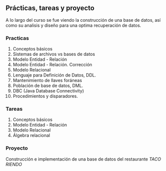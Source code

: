## Prácticas, tareas y proyecto

A lo largo del curso se fue viendo la construcción de una base de datos, así como su analisis y diseño para una optima recuperación de datos.

### Practicas
1. Conceptos básicos
2. Sistemas de archivos vs bases de datos
3. Modelo Entidad - Relación
4. Modelo Entidad - Relación. Corrección
5. Modelo Relacional
6. Lenguaje para Definición de Datos, DDL.
7. Mantenimiento de llaves foráneas
8. Población de base de datos, DML.
9. DBC (Java Database Connectivity)
10. Procedimientos y disparadores.

### Tareas
1. Conceptos básicos
2. Modelo Entidad - Relación
3. Modelo Relacional
4. Álgebra relacional

### Proyecto
Construcción e implementación de una base de datos del restaurante _TACO RIENDO_